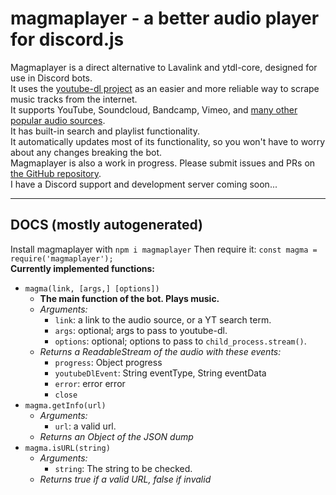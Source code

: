 
# magmaplayer - a better audio player for discord.js

Magmaplayer is a direct alternative to Lavalink and ytdl-core, designed for use in Discord bots.  
It uses the [youtube-dl project](http://ytdl-org.github.io/youtube-dl/) as an easier and more reliable way to scrape music tracks from the internet.  
It supports YouTube, Soundcloud, Bandcamp, Vimeo, and [many other popular audio sources](http://ytdl-org.github.io/youtube-dl/supportedsites.html).  
It has built-in search and playlist functionality.  
It automatically updates most of its functionality, so you won't have to worry about any changes breaking the bot.  
Magmaplayer is also a work in progress. Please submit issues and PRs on [the GitHub repository](https://github.com/redbrain/magmaplayer).  
I have a Discord support and development server coming soon...

***

## DOCS (mostly autogenerated)

Install magmaplayer with `npm i magmaplayer`
Then require it: `const magma = require('magmaplayer');`  
**Currently implemented functions:**
- `magma(link, [args,] [options])`
  - **The main function of the bot. Plays music.**
  - *Arguments:*
    - `link`: a link to the audio source, or a YT search term.
    - `args`: optional; args to pass to youtube-dl.
    - `options`: optional; options to pass to `child_process.stream()`.
  - *Returns a ReadableStream of the audio with these events:*
    - `progress`: Object progress
    - `youtubeDlEvent`: String eventType, String eventData
    - `error`: error error
    - `close`
- `magma.getInfo(url)`
  - *Arguments:*
    - `url`: a valid url.
  - *Returns an Object of the JSON dump*
- `magma.isURL(string)`
  - *Arguments:*
    - `string`: The string to be checked.
  - *Returns true if a valid URL, false if invalid*
  

